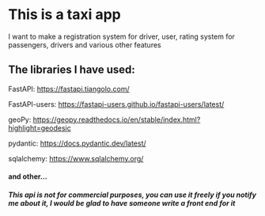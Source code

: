 <h1>This is a taxi app</h1>
<p>I want to make a registration system for driver, user, rating system for passengers, drivers
and various other features</p>

<h2>The libraries I have used:</h2>
<p>FastAPI: <a href="https://fastapi.tiangolo.com/">https://fastapi.tiangolo.com/</a></p>
<p>FastAPI-users: <a href="https://fastapi-users.github.io/fastapi-users/latest/">https://fastapi-users.github.io/fastapi-users/latest/</a></p>
<p>geoPy: <a href="https://geopy.readthedocs.io/en/stable/index.html?highlight=geodesic">https://geopy.readthedocs.io/en/stable/index.html?highlight=geodesic</a></p>
<p>pydantic: <a href="https://docs.pydantic.dev/latest/">https://docs.pydantic.dev/latest/</a></p>
<p>sqlalchemy: <a href="https://www.sqlalchemy.org/">https://www.sqlalchemy.org/</a></p>
<h4>and other...</h4>

<h5>This api is not for commercial purposes, you can use it freely if you notify me about it, I would be glad to have someone write a front end for it</h5>
